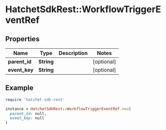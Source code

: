 # HatchetSdkRest::WorkflowTriggerEventRef

## Properties

| Name | Type | Description | Notes |
| ---- | ---- | ----------- | ----- |
| **parent_id** | **String** |  | [optional] |
| **event_key** | **String** |  | [optional] |

## Example

```ruby
require 'hatchet-sdk-rest'

instance = HatchetSdkRest::WorkflowTriggerEventRef.new(
  parent_id: null,
  event_key: null
)
```


